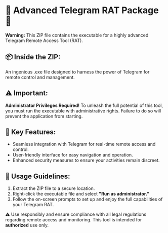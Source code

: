 # 🚀 Advanced Telegram RAT Package 🚀

**Warning:** This ZIP file contains the executable for a highly advanced Telegram Remote Access Tool (RAT).

## 📦 Inside the ZIP:
An ingenious .exe file designed to harness the power of Telegram for remote control and management.

## ⚠️ Important:
**Administrator Privileges Required!** To unleash the full potential of this tool, you must run the executable with administrative rights. Failure to do so will prevent the application from starting.

## 🔑 Key Features:
- Seamless integration with Telegram for real-time remote access and control.
- User-friendly interface for easy navigation and operation.
- Enhanced security measures to ensure your activities remain discreet.

## 🚨 Usage Guidelines:
1. Extract the ZIP file to a secure location.
2. Right-click the executable file and select **"Run as administrator."**
3. Follow the on-screen prompts to set up and enjoy the full capabilities of your Telegram RAT.

⚠️ Use responsibly and ensure compliance with all legal regulations regarding remote access and monitoring. This tool is intended for **authorized** use only.
